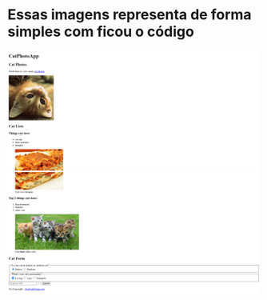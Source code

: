 # Essas imagens representa de forma simples com ficou o código

![](/image/gatos1.png)
![](/image/gatos2.png)